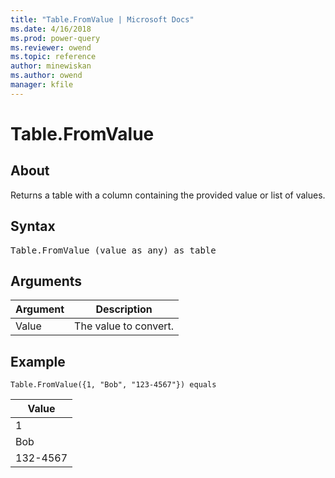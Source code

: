 ```yaml
---
title: "Table.FromValue | Microsoft Docs"
ms.date: 4/16/2018
ms.prod: power-query
ms.reviewer: owend
ms.topic: reference
author: minewiskan
ms.author: owend
manager: kfile
---
```

# Table.FromValue

  
## About  
Returns a table with a column containing the provided value or list of values.  
  
## Syntax

<pre>
Table.FromValue (value as any) as table  
</pre>
  
## Arguments  
  
|Argument|Description|  
|------------|---------------|  
|Value|The value to convert.|  
  
## Example  
  
```powerquery-m
Table.FromValue({1, "Bob", "123-4567"}) equals  
```  
  
|Value|  
|---------|  
|1|  
|Bob|  
|132-4567|  
  
